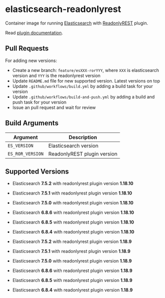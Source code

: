 # elasticsearch-readonlyrest

Container image for running [Elasticsearch](https://www.elastic.co/) with
[ReadonlyREST](https://readonlyrest.com/) plugin.

Read [plugin documentation](https://github.com/beshu-tech/readonlyrest-docs/blob/master/elasticsearch.md).

## Pull Requests

For adding new versions:

* Create a new branch: `feature/esXXX-rorYYY`, where `XXX` is elasticsearch
  version and `YYY` is the readonlyrest version
* Update `README.md` file for new supported version. Latest versions on top
* Update `.github/workflows/build.yml` by adding a build task for your version
* Update `.github/workflows/build-and-push.yml` by adding a build and push task
  for your version
* Issue an pull request and wait for review

## Build Arguments

| Argument         | Description                 |
|------------------|-----------------------------|
| `ES_VERSION`     | Elasticsearch version       |
| `ES_ROR_VERSION` | ReadonlyREST plugin version |

## Supported Versions

* Elasticsearch **7.5.2** with readonlyrest plugin version **1.18.10**
* Elasticsearch **7.5.1** with readonlyrest plugin version **1.18.10**
* Elasticsearch **7.5.0** with readonlyrest plugin version **1.18.10**
* Elasticsearch **6.8.6** with readonlyrest plugin version **1.18.10**
* Elasticsearch **6.8.5** with readonlyrest plugin version **1.18.10**
* Elasticsearch **6.8.4** with readonlyrest plugin version **1.18.10**

* Elasticsearch **7.5.2** with readonlyrest plugin version **1.18.9**
* Elasticsearch **7.5.1** with readonlyrest plugin version **1.18.9**
* Elasticsearch **7.5.0** with readonlyrest plugin version **1.18.9**
* Elasticsearch **6.8.6** with readonlyrest plugin version **1.18.9**
* Elasticsearch **6.8.5** with readonlyrest plugin version **1.18.9**
* Elasticsearch **6.8.4** with readonlyrest plugin version **1.18.9**
